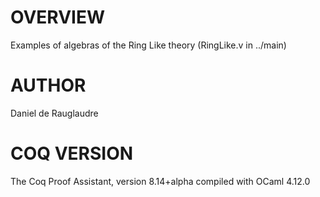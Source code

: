 # OVERVIEW
Examples of algebras of the Ring Like theory (RingLike.v in
../main)

# AUTHOR
Daniel de Rauglaudre

# COQ VERSION
  The Coq Proof Assistant, version 8.14+alpha
  compiled with OCaml 4.12.0
